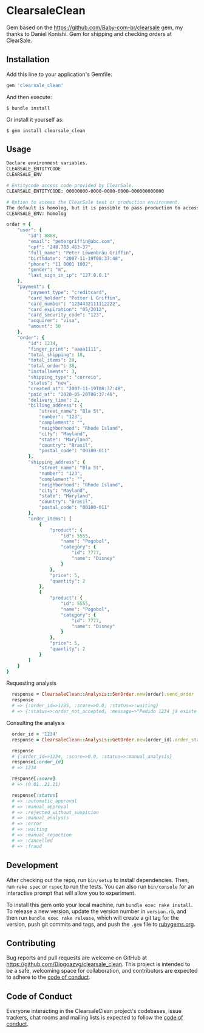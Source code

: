 # ClearsaleClean

Gem based on the https://github.com/Baby-com-br/clearsale gem, my thanks to Daniel Konishi.
Gem for shipping and checking orders at ClearSale.

## Installation

Add this line to your application's Gemfile:

```ruby
gem 'clearsale_clean'
```

And then execute:

    $ bundle install

Or install it yourself as:

    $ gem install clearsale_clean

## Usage

```bash
Declare environment variables.
CLEARSALE_ENTITYCODE
CLEARSALE_ENV

# Entitycode access code provided by ClearSale.
CLEARSALE_ENTITYCODE: 00000000-0000-0000-0000-000000000000

# Option to access the ClearSale test or production environment.
The default is homolog, but it is possible to pass production to access the ClearSale production environment.
CLEARSALE_ENV: homolog
```

```ruby
order = {
	"user": {
		"id": 8888,
		"email": "petergriffin@abc.com",
		"cpf": "248.783.463-37",
		"full_name": "Peter Löwenbräu Griffin",
		"birthdate": "2007-11-19T08:37:48",
		"phone": "11 8001 1002",
		"gender": "m",
		"last_sign_in_ip": "127.0.0.1"
	},
	"payment": {
		"payment_type": "creditcard",
		"card_holder": "Petter L Griffin",
		"card_number": "1234432111112222",
		"card_expiration": "05/2012",
		"card_security_code": "123",
		"acquirer": "visa",
		"amount": 50
	},
	"order": {
		"id": 1234,
		"finger_print": "aaaa1111",
		"total_shipping": 18,
		"total_items": 20,
		"total_order": 38,
		"installments": 3,
		"shipping_type": "correio",
		"status": "new",
		"created_at": "2007-11-19T08:37:48",
		"paid_at": "2020-05-20T08:37:46",
		"delivery_time": 2,
		"billing_address": {
			"street_name": "Bla St",
			"number": "123",
			"complement": "",
			"neighborhood": "Rhode Island",
			"city": "Mayland",
			"state": "Maryland",
			"country": "Brasil",
			"postal_code": "00100-011"
		},
		"shipping_address": {
			"street_name": "Bla St",
			"number": "123",
			"complement": "",
			"neighborhood": "Rhode Island",
			"city": "Mayland",
			"state": "Maryland",
			"country": "Brasil",
			"postal_code": "00100-011"
		},
		"order_items": [
			{
				"product": {
					"id": 5555,
					"name": "Pogobol",
					"category": {
						"id": 7777,
						"name": "Disney"
					}
				},
				"price": 5,
				"quantity": 2
			},
			{
				"product": {
					"id": 5555,
					"name": "Pogobol",
					"category": {
						"id": 7777,
						"name": "Disney"
					}
				},
				"price": 5,
				"quantity": 2
			}
		]
	}
}
```

Requesting analysis
```ruby
  response = ClearsaleClean::Analysis::SenOrder.new(order).send_order
  response
  # => {:order_id=>1235, :score=>0.0, :status=>:waiting}
  # => {:status=>:order_not_accepted, :message=>"Pedido 1234 já existe e não está como reanalise."}
```
Consulting the analysis
```ruby
  order_id = '1234'
  response = ClearsaleClean::Analysis::GetOrder.new(order_id).order_status

  response
  # {:order_id=>1234, :score=>0.0, :status=>:manual_analysis}
  response[:order_id]
  # => 1234

  response[:score]
  # => (0.01..21.11)

  response[:status]
  # => :automatic_approval
  # => :manual_approval
  # => :rejected_without_suspicion
  # => :manual_analysis
  # => :error
  # => :waiting
  # => :manual_rejection
  # => :cancelled
  # => :fraud
```

## Development

After checking out the repo, run `bin/setup` to install dependencies. Then, run `rake spec` or `rspec` to run the tests. You can also run `bin/console` for an interactive prompt that will allow you to experiment.

To install this gem onto your local machine, run `bundle exec rake install`. To release a new version, update the version number in `version.rb`, and then run `bundle exec rake release`, which will create a git tag for the version, push git commits and tags, and push the `.gem` file to [rubygems.org](https://rubygems.org).

## Contributing

Bug reports and pull requests are welcome on GitHub at https://github.com/Diogoazvg/clearsale_clean. This project is intended to be a safe, welcoming space for collaboration, and contributors are expected to adhere to the [code of conduct](https://github.com/repassa/clearsale_clean/blob/master/CODE_OF_CONDUCT.md).


## Code of Conduct

Everyone interacting in the ClearsaleClean project's codebases, issue trackers, chat rooms and mailing lists is expected to follow the [code of conduct](https://github.com/repassa/clearsale_clean/blob/master/CODE_OF_CONDUCT.md).
